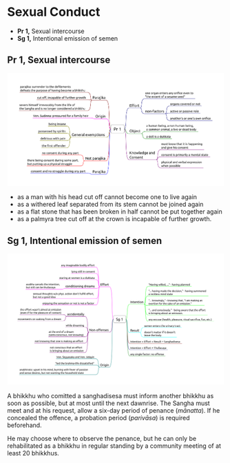 # Sexual Conduct

- **Pr 1,** Sexual intercourse
- **Sg 1,** Intentional emission of semen

## Pr 1, Sexual intercourse

![Pr-1](./includes/mindmaps/pr-1.png)

-   as a man with his head cut off cannot become one to live again
-   as a withered leaf separated from its stem cannot be joined again
-   as a flat stone that has been broken in half cannot be put together
    again
-   as a palmyra tree cut off at the crown is incapable of further
    growth.

## Sg 1, Intentional emission of semen

![Sg-1](./includes/mindmaps/sg-1.png)

A bhikkhu who comitted a sanghadisesa must inform another bhikkhu as
soon as possible, but at most until the next dawnrise. The Sangha must
meet and at his request, allow a six-day period of penance (*mānatta*).
If he concealed the offence, a probation period (*parivāsa*) is required
beforehand.

He may choose where to observe the penance, but he can only be
rehabilitated as a bhikkhu in regular standing by a community meeting of
at least 20 bhikkhus.
